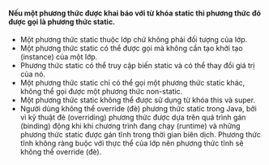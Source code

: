 #### Nếu một phương thức được khai báo với từ khóa static thì phương thức đó được gọi là phương thức static.
- Một phương thức static thuộc lớp chứ không phải đối tượng của lớp.
- Một phương thức static có thể được gọi mà không cần tạo khởi tạo (instance) của một lớp.
- Phương thức static có thể truy cập biến static và có thể thay đổi giá trị của nó.
- Một phương thức static chỉ có thể gọi một phương thức static khác, không thể gọi được một phương thức non-static.
- Một phương thức static không thể được sử dụng từ khóa this và super.
- Người dùng không thể override (đè) phương thức static trong Java, bởi vì kỹ thuật đè (overriding) phương thức được dựa trên quá trình gán (binding) động khi khi chương trình đang chạy (runtime) và những phương thức static  được gán tĩnh trong thời gian biên dịch. 
Phương thức tĩnh không ràng buộc với thực thể của lớp nên phương thức tĩnh sẽ không thể override (đè).